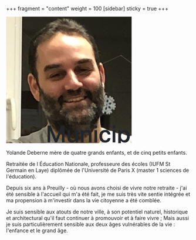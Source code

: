 +++
fragment = "content"
weight = 100
[sidebar]
  sticky = true
+++

<img src="photo.png" alt="" class="img-fluid rounded-circle border text-white">

Yolande Deberne mère de quatre grands enfants, et de cinq petits enfants.

Retraitée de l Éducation Nationale, professeure des écoles (IUFM St Germain en Laye) diplômée de l'Université de Paris X (master 1 sciences de l'éducation).

Depuis six ans à Preuilly - où nous avons choisi de vivre notre retraite - j'ai été sensible à l'accueil qui m'a été fait, je me suis très vite sentie intégrée et ma propension à m'investir dans la vie citoyenne a été comblée.

Je suis sensible aux atouts de notre ville, à son potentiel naturel, historique et architectural qu'il faut continuer à promouvoir et à faire vivre ; Mais aussi je suis particulièrement sensible aux deux âges vulnérables de la vie : l'enfance et le grand âge.
